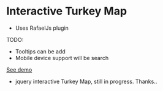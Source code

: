 # Interactive Turkey Map

- Uses RafaelJs plugin 

TODO:
- Tooltips can be add
- Mobile device support will be search



[See demo](http://selengora.com/test/harita)

- jquery interactive Turkey Map, still in progress. Thanks..